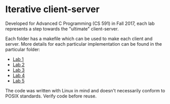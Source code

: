 # Iterative client-server
Developed for Advanced C Programming (CS 591) in Fall 2017, each lab represents a step towards the "ultimate" client-server.

Each folder has a makefile which can be used to make each client and server. More details for each particular implementation can be found in the particular folder:

- [Lab 1](https://github.com/taylorflatt/client-server/tree/master/Lab1)
- [Lab 2](https://github.com/taylorflatt/client-server/tree/master/Lab2)
- [Lab 3](https://github.com/taylorflatt/client-server/tree/master/Lab3)
- [Lab 4](https://github.com/taylorflatt/client-server/tree/master/Lab4)
- [Lab 5](https://github.com/taylorflatt/client-server/tree/master/Lab5)

The code was written with Linux in mind and doesn't necessarily conform to POSIX standards. Verify code before reuse.